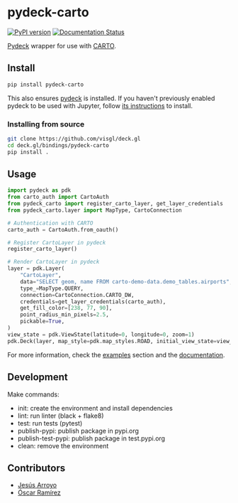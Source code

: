# pydeck-carto

[![PyPI version](https://badge.fury.io/py/pydeck-carto.svg)](https://badge.fury.io/py/pydeck-carto)
[![Documentation Status](https://readthedocs.org/projects/pydeck-carto/badge/?version=latest)](https://pydeck-carto.readthedocs.io)

[Pydeck](https://pydeck.gl/) wrapper for use with [CARTO](carto.com).

## Install

```bash
pip install pydeck-carto
```

This also ensures [pydeck](https://pydeck.gl/) is installed. If you haven't previously enabled pydeck to be used with Jupyter, follow [its instructions](https://pydeck.gl/installation.html) to install.

### Installing from source

```bash
git clone https://github.com/visgl/deck.gl
cd deck.gl/bindings/pydeck-carto
pip install .
```

## Usage

```py
import pydeck as pdk
from carto_auth import CartoAuth
from pydeck_carto import register_carto_layer, get_layer_credentials
from pydeck_carto.layer import MapType, CartoConnection

# Authentication with CARTO
carto_auth = CartoAuth.from_oauth()

# Register CartoLayer in pydeck
register_carto_layer()

# Render CartoLayer in pydeck
layer = pdk.Layer(
    "CartoLayer",
    data="SELECT geom, name FROM carto-demo-data.demo_tables.airports",
    type_=MapType.QUERY,
    connection=CartoConnection.CARTO_DW,
    credentials=get_layer_credentials(carto_auth),
    get_fill_color=[238, 77, 90],
    point_radius_min_pixels=2.5,
    pickable=True,
)
view_state = pdk.ViewState(latitude=0, longitude=0, zoom=1)
pdk.Deck(layer, map_style=pdk.map_styles.ROAD, initial_view_state=view_state)
```

For more information, check the [examples](./examples) section and the [documentation](https://pydeck-carto.readthedocs.io).

## Development

Make commands:

- init: create the environment and install dependencies
- lint: run linter (black + flake8)
- test: run tests (pytest)
- publish-pypi: publish package in pypi.org
- publish-test-pypi: publish package in test.pypi.org
- clean: remove the environment

## Contributors

- [Jesús Arroyo](https://github.com/jesus89)
- [Óscar Ramírez](https://github.com/tuxskar)
